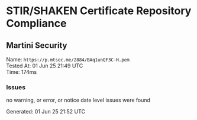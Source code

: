 # STIR/SHAKEN Certificate Repository Compliance

## Martini Security

Name: `https://p.mtsec.me/2884/BAq1unQF3C-H.pem`\
Tested At: 01 Jun 25 21:49 UTC\
Time: 174ms

### Issues

no warning, or error, or notice date level issues were found

Generated: 01 Jun 25 21:52 UTC